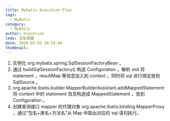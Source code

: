 ```yaml
---
title: Mybatis Execution Flow
tags:
  - MyBatis
category:
  - MyBatis
author: bsyonline
lede: 没有摘要
date: 2020-02-03 10:54:04
thumbnail:
---
```


1. 实例化 org.mybatis.spring.SqlSessionFactoryBean 。
2. 通过 buildSqlSessionFactory() 构造 Configuration ，解析 xml 将 statement ，resultMap 等信息加入到 context ，同时将 sql 进行绑定放到 SqlSource 。
3. org.apache.ibatis.builder.MapperBuilderAssistant.addMappedStatement 将 context 中的 statement 信息构造成 MappedStatement ，放到 Configuration 。
4. 创建查询接口 mapper 的代理对象 org.apache.ibatis.binding.MapperProxy ，通过“包名+类名+方法名”从 Map 中取出对应的 sql 语句执行。